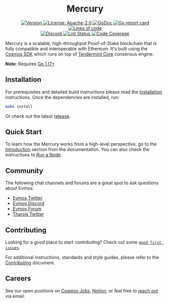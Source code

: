 <!--
parent:
  order: false
-->

<div align="center">
  <h1> Mercury </h1>
</div>

<!-- TODO: add banner -->
<!-- ![banner](docs/ethermint.jpg) -->

<div align="center">
  <a href="https://github.com/reapchain/mercury/releases/latest">
    <img alt="Version" src="https://img.shields.io/github/tag/reapchain/mercury.svg" />
  </a>
  <a href="https://github.com/reapchain/mercury/blob/main/LICENSE">
    <img alt="License: Apache-2.0" src="https://img.shields.io/github/license/reapchain/mercury.svg" />
  </a>
  <a href="https://pkg.go.dev/github.com/reapchain/mercury">
    <img alt="GoDoc" src="https://godoc.org/github.com/reapchain/mercury?status.svg" />
  </a>
  <a href="https://goreportcard.com/report/github.com/reapchain/mercury">
    <img alt="Go report card" src="https://goreportcard.com/badge/github.com/reapchain/mercury"/>
  </a>
  <a href="https://bestpractices.coreinfrastructure.org/projects/5018">
    <img alt="Lines of code" src="https://img.shields.io/tokei/lines/github/reapchain/mercury">
  </a>
</div>
<div align="center">
  <a href="https://discord.gg/trje9XuAmy">
    <img alt="Discord" src="https://img.shields.io/discord/809048090249134080.svg" />
  </a>
  <a href="https://github.com/reapchain/mercury/actions?query=branch%3Amain+workflow%3ALint">
    <img alt="Lint Status" src="https://github.com/reapchain/mercury/actions/workflows/lint.yml/badge.svg?branch=main" />
  </a>
  <a href="https://codecov.io/gh/reapchain/mercury">
    <img alt="Code Coverage" src="https://codecov.io/gh/reapchain/mercury/branch/main/graph/badge.svg" />
  </a>
  </a>
</div>

Mercury is a scalable, high-throughput Proof-of-Stake blockchain that is fully compatible and
interoperable with Ethereum. It's built using the [Cosmos SDK](https://github.com/reapchain/cosmos-sdk/) which runs on top of [Tendermint Core](https://github.com/reapchain/reapchain-core) consensus engine.

**Note**: Requires [Go 1.17+](https://golang.org/dl/)

## Installation

For prerequisites and detailed build instructions please read the [Installation](https://evmos.dev/quickstart/installation.html) instructions. Once the dependencies are installed, run:

```bash
make install
```

Or check out the latest [release](https://github.com/reapchain/mercury/releases).

## Quick Start

To learn how the Mercury works from a high-level perspective, go to the [Introduction](https://evmos.dev/intro/overview.html) section from the documentation. You can also check the instructions to [Run a Node](https://evmos.dev/quickstart/run_node.html).

## Community

The following chat channels and forums are a great spot to ask questions about Evmos:

- [Evmos Twitter](https://twitter.com/EvmosOrg)
- [Evmos Discord](https://discord.gg/trje9XuAmy)
- [Evmos Forum](https://forum.cosmos.network/c/ethermint)
- [Tharsis Twitter](https://twitter.com/TharsisHQ)

## Contributing

Looking for a good place to start contributing? Check out some [`good first issues`](https://github.com/reapchain/mercury/issues?q=is%3Aopen+is%3Aissue+label%3A%22good+first+issue%22).

For additional instructions, standards and style guides, please refer to the [Contributing](./CONTRIBUTING.md) document.

## Careers

See our open positions on [Cosmos Jobs](https://jobs.cosmos.network/project/evmos-d0sk1uxuh-remote/), [Notion](https://tharsis.notion.site), or feel free to [reach out](mailto:careers@thars.is) via email.
